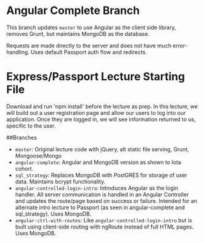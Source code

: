 # Angular Complete Branch
This branch updates `master` to use Angular as the client side library, removes Grunt, but maintains MongoDB as the database.

Requests are made directly to the server and does not have much error-handling. Uses default Passport auth flow and redirects.

# Express/Passport Lecture Starting File
Download and run 'npm install' before the lecture as prep. In this lecture, we will build out a user registration page and allow our users to log into our application. Once they are logged in, we will see information returned to us, specific to the user.

##Branches
* `master`: Original lecture code with jQuery, alt static file serving, Grunt, Mongoose/Mongo
* `angular-complete`: Angular and MongoDB version as shown to Iota cohort.
* `sql_strategy`: Replaces MongoDB with PostGRES for storage of user data. Maintains bcrypt functionality.
* `angular-controlled-login-intro`: Introduces Angular as the login handler. All server communication is handled in an Angular Controller and updates the route/page based on success or failure. Intended for an alternate intro lecture to Passport (as seen in angular-complete and sql_strategy). Uses MongoDB.
* `angular-ctrl-with-routes`: Like `angular-controlled-login-intro` but is built using client-side routing with ngRoute instead of full HTML pages. Uses MongoDB.
